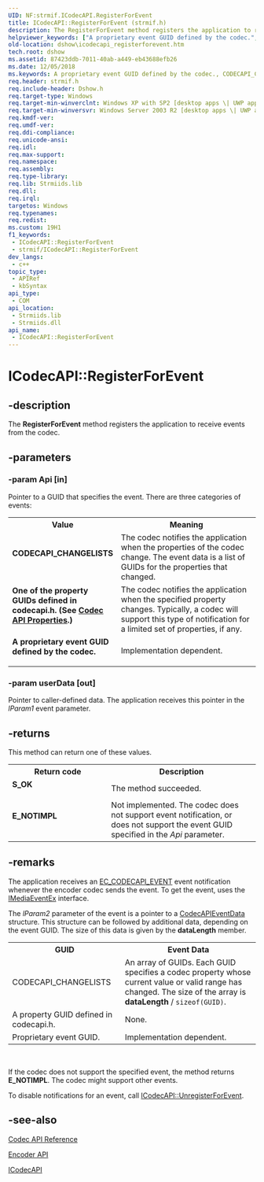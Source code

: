 ```yaml
---
UID: NF:strmif.ICodecAPI.RegisterForEvent
title: ICodecAPI::RegisterForEvent (strmif.h)
description: The RegisterForEvent method registers the application to receive events from the codec.
helpviewer_keywords: ["A proprietary event GUID defined by the codec.","CODECAPI_CHANGELISTS","ICodecAPI interface [DirectShow]","RegisterForEvent method","ICodecAPI.RegisterForEvent","ICodecAPI::RegisterForEvent","ICodecAPIRegisterForEvent","One of the property GUIDs defined in codecapi.h. (See Codec API Properties.)","RegisterForEvent","RegisterForEvent method [DirectShow]","RegisterForEvent method [DirectShow]","ICodecAPI interface","dshow.icodecapi_registerforevent","strmif/ICodecAPI::RegisterForEvent"]
old-location: dshow\icodecapi_registerforevent.htm
tech.root: dshow
ms.assetid: 87423ddb-7011-40ab-a449-eb43688efb26
ms.date: 12/05/2018
ms.keywords: A proprietary event GUID defined by the codec., CODECAPI_CHANGELISTS, ICodecAPI interface [DirectShow],RegisterForEvent method, ICodecAPI.RegisterForEvent, ICodecAPI::RegisterForEvent, ICodecAPIRegisterForEvent, One of the property GUIDs defined in codecapi.h. (See Codec API Properties.), RegisterForEvent, RegisterForEvent method [DirectShow], RegisterForEvent method [DirectShow],ICodecAPI interface, dshow.icodecapi_registerforevent, strmif/ICodecAPI::RegisterForEvent
req.header: strmif.h
req.include-header: Dshow.h
req.target-type: Windows
req.target-min-winverclnt: Windows XP with SP2 [desktop apps \| UWP apps]
req.target-min-winversvr: Windows Server 2003 R2 [desktop apps \| UWP apps]
req.kmdf-ver: 
req.umdf-ver: 
req.ddi-compliance: 
req.unicode-ansi: 
req.idl: 
req.max-support: 
req.namespace: 
req.assembly: 
req.type-library: 
req.lib: Strmiids.lib
req.dll: 
req.irql: 
targetos: Windows
req.typenames: 
req.redist: 
ms.custom: 19H1
f1_keywords:
 - ICodecAPI::RegisterForEvent
 - strmif/ICodecAPI::RegisterForEvent
dev_langs:
 - c++
topic_type:
 - APIRef
 - kbSyntax
api_type:
 - COM
api_location:
 - Strmiids.lib
 - Strmiids.dll
api_name:
 - ICodecAPI::RegisterForEvent
---
```


# ICodecAPI::RegisterForEvent


## -description

The <b>RegisterForEvent</b> method registers the application to receive events from the codec.

## -parameters

### -param Api [in]

Pointer to a GUID that specifies the event.
          There are three categories of events:

<table>
<tr>
<th>Value</th>
<th>Meaning</th>
</tr>
<tr>
<td width="40%"><a id="CODECAPI_CHANGELISTS"></a><a id="codecapi_changelists"></a><dl>
<dt><b>CODECAPI_CHANGELISTS</b></dt>
</dl>
</td>
<td width="60%">
The codec notifies the application when the properties of the codec change.  The event data is a list of GUIDs for the properties that changed.

</td>
</tr>
<tr>
<td width="40%"><a id="One_of_the_property_GUIDs_defined_in_codecapi.h.__See_Codec_API_Properties._"></a><a id="one_of_the_property_guids_defined_in_codecapi.h.__see_codec_api_properties._"></a><a id="ONE_OF_THE_PROPERTY_GUIDS_DEFINED_IN_CODECAPI.H.__SEE_CODEC_API_PROPERTIES._"></a><dl>
<dt><b>One of the property GUIDs defined in codecapi.h. (See <a href="/windows/desktop/DirectShow/codec-api-properties">Codec API Properties</a>.)</b></dt>
</dl>
</td>
<td width="60%">
The codec notifies the application when the specified  property changes.  Typically, a codec will support this type of notification for a limited set of properties, if any.

</td>
</tr>
<tr>
<td width="40%"><a id="A_proprietary_event_GUID_defined_by_the_codec."></a><a id="a_proprietary_event_guid_defined_by_the_codec."></a><a id="A_PROPRIETARY_EVENT_GUID_DEFINED_BY_THE_CODEC."></a><dl>
<dt><b>A proprietary event GUID defined by the codec.</b></dt>
</dl>
</td>
<td width="60%">
Implementation dependent.

</td>
</tr>
</table>

### -param userData [out]

Pointer to caller-defined data. The application receives this pointer in the <i>lParam1</i> event parameter.

## -returns

This method can return one of these values.

<table>
<tr>
<th>Return code</th>
<th>Description</th>
</tr>
<tr>
<td width="40%">
<dl>
<dt><b>S_OK</b></dt>
</dl>
</td>
<td width="60%">
The method succeeded.

</td>
</tr>
<tr>
<td width="40%">
<dl>
<dt><b>E_NOTIMPL</b></dt>
</dl>
</td>
<td width="60%">
Not implemented. The codec does not support event notification, or does not support the event GUID specified in the <i>Api</i> parameter.

</td>
</tr>
</table>

## -remarks

The application receives an <a href="/windows/desktop/DirectShow/ec-codecapi-event">EC_CODECAPI_EVENT</a> event notification whenever the encoder codec sends the event.  To get the event, uses the <a href="/windows/desktop/api/control/nn-control-imediaeventex">IMediaEventEx</a> interface.

The <i>lParam2</i> parameter of the event is a pointer to a <a href="/windows/desktop/api/strmif/ns-strmif-codecapieventdata">CodecAPIEventData</a> structure. This structure can be followed by additional data, depending on the event GUID. The size of this  data is given by the <b>dataLength</b> member.

<table>
<tr>
<th>GUID</th>
<th>Event Data</th>
</tr>
<tr>
<td>CODECAPI_CHANGELISTS</td>
<td>An array of GUIDs. Each GUID specifies a codec property whose current value or valid range has changed. The size of the array is <b>dataLength</b> / <code>sizeof(GUID)</code>.</td>
</tr>
<tr>
<td>A property GUID defined in codecapi.h. </td>
<td>None.</td>
</tr>
<tr>
<td>Proprietary event GUID.</td>
<td>Implementation dependent.</td>
</tr>
</table>
 

If the codec does not support the specified event, the method returns <b>E_NOTIMPL</b>. The codec might support other events.

To disable notifications for an event, call <a href="/windows/desktop/api/strmif/nf-strmif-icodecapi-unregisterforevent">ICodecAPI::UnregisterForEvent</a>.

## -see-also

<a href="/windows/desktop/DirectShow/codec-api-reference">Codec API Reference</a>



<a href="/windows/desktop/DirectShow/encoder-api">Encoder API</a>



<a href="/windows/desktop/api/strmif/nn-strmif-icodecapi">ICodecAPI</a>

